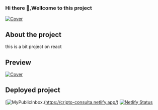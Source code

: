 ### Hi there 👋,Wellcome to this project
[![Cover](https://github.com/Josbor/Josbor/blob/main/wepik-cover-para-github-2022616-202029.png)](https://github.com/Josbor)


## About the project
this is a bit project on react

## Preview
[![Cover](https://github.com/Josbor/Josbor/blob/main/cripto.png?raw=true)](https://cripto-consulta.netlify.app/)


## Deployed project
[![MyPublicInbox](https://img.shields.io/badge/Netlify-Click_Here-5CEBDF?style=for-the-badge&logo=netlify&logoColor=5CEBDF&labelColor=101010).(https://cripto-consulta.netlify.app/)
[![Netlify Status](https://api.netlify.com/api/v1/badges/ea1864ab-359b-4a40-8e29-b1bc21739a8c/deploy-status)](https://app.netlify.com/sites/cripto-consulta/deploys)

